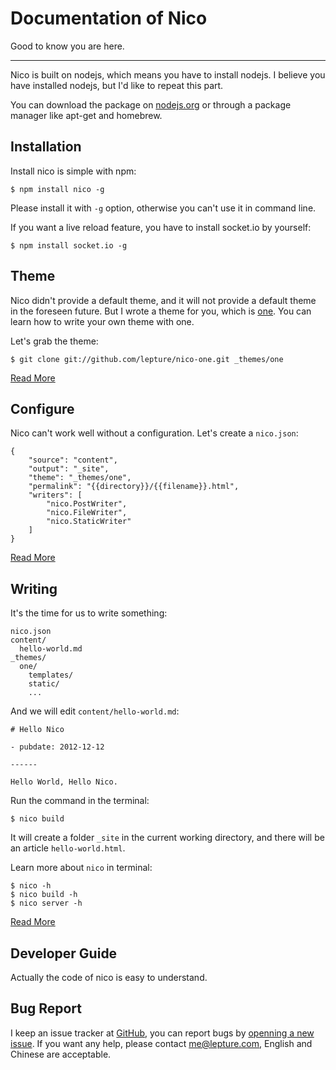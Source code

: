 # Documentation of Nico

Good to know you are here.

-----------------

Nico is built on nodejs, which means you have to install nodejs. I believe you have installed nodejs, but I'd like to repeat this part.

You can download the package on [nodejs.org](http://nodejs.org) or through a package manager like apt-get and homebrew.


## Installation

Install nico is simple with npm:

```
$ npm install nico -g
```

Please install it with ``-g`` option, otherwise you can't use it in command line.

If you want a live reload feature, you have to install socket.io by yourself:

```
$ npm install socket.io -g
```


## Theme

Nico didn't provide a default theme, and it will not provide a default theme in the foreseen future. But I wrote a theme for you, which is [one](https://github.com/lepture/nico-one). You can learn how to write your own theme with one.

Let's grab the theme:

    $ git clone git://github.com/lepture/nico-one.git _themes/one

<a class="button" href="./theme">Read More</a>


## Configure

Nico can't work well without a configuration. Let's create a `nico.json`:


```
{
    "source": "content",
    "output": "_site",
    "theme": "_themes/one",
    "permalink": "{{directory}}/{{filename}}.html",
    "writers": [
        "nico.PostWriter",
        "nico.FileWriter",
        "nico.StaticWriter"
    ]
}
```

<a class="button" href="./config">Read More</a>


## Writing

It's the time for us to write something:

```
nico.json
content/
  hello-world.md
_themes/
  one/
    templates/
    static/
    ...
```

And we will edit `content/hello-world.md`:

```
# Hello Nico

- pubdate: 2012-12-12

------

Hello World, Hello Nico.
```

Run the command in the terminal:

```
$ nico build
```

It will create a folder `_site` in the current working directory, and there will be an article `hello-world.html`.

Learn more about `nico` in terminal:

```
$ nico -h
$ nico build -h
$ nico server -h
```

<a class="button" href="./syntax">Read More</a>


## Developer Guide

Actually the code of nico is easy to understand.


## Bug Report

I keep an issue tracker at [GitHub](https://github.com/lepture/nico/issues),
you can report bugs by [openning a new issue](https://github.com/lepture/nico/issues/new).
If you want any help, please contact <me@lepture.com>, English and Chinese are acceptable.
